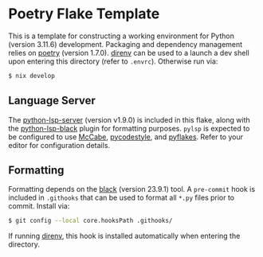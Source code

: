 # Poetry Flake Template

This is a template for constructing a working environment for Python (version
3.11.6) development. Packaging and dependency management relies on [poetry](https://python-poetry.org/)
(version 1.7.0). [direnv](https://direnv.net/) can be used to a launch a dev
shell upon entering this directory (refer to `.envrc`). Otherwise run via:
```bash
$ nix develop
```

## Language Server

The [python-lsp-server](https://github.com/python-lsp/python-lsp-server)
(version v1.9.0) is included in this flake, along with the [python-lsp-black](https://github.com/python-lsp/python-lsp-black)
plugin for formatting purposes. `pylsp` is expected to be configured to use
[McCabe](https://github.com/PyCQA/mccabe), [pycodestyle](https://pycodestyle.pycqa.org/en/latest/),
and [pyflakes](https://github.com/PyCQA/pyflakes). Refer to your editor for
configuration details.

## Formatting

Formatting depends on the [black](https://black.readthedocs.io/en/stable/index.html)
(version 23.9.1) tool. A `pre-commit` hook is included in `.githooks` that can
be used to format all `*.py` files prior to commit. Install via:
```bash
$ git config --local core.hooksPath .githooks/
```
If running [direnv](https://direnv.net/), this hook is installed automatically
when entering the directory.
